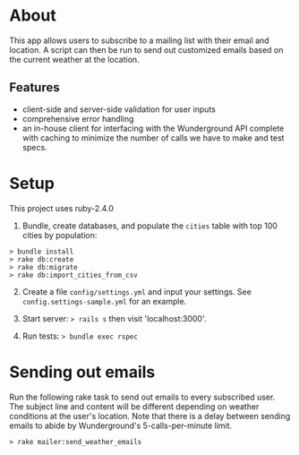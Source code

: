 # About
This app allows users to subscribe to a mailing list with their email and location. A script can then be run to send out customized emails based on the current weather at the location.

## Features

- client-side and server-side validation for user inputs
- comprehensive error handling
- an in-house client for interfacing with the Wunderground API complete with caching to minimize the number of calls we have to make and test specs.


# Setup
This project uses ruby-2.4.0

1. Bundle, create databases, and populate the `cities` table with top 100 cities by population:

  ```
  > bundle install
  > rake db:create
  > rake db:migrate
  > rake db:import_cities_from_csv
  ```

2. Create a file `config/settings.yml` and input your settings. See `config.settings-sample.yml` for an example.

3. Start server: `> rails s` then visit 'localhost:3000'.

4. Run tests: `> bundle exec rspec`


# Sending out emails
Run the following rake task to send out emails to every subscribed user. The subject line and content will be different depending on weather conditions at the user's location. Note that there is a delay between sending emails to abide by Wunderground's 5-calls-per-minute limit.

```
> rake mailer:send_weather_emails
```

